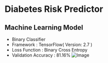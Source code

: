 # Diabetes Risk Predictor
## Machine Learning Model
* Binary Classifier 
* Framework : TensorFlow( Version: 2.7 )
* Loss Function : Binary Cross Entropy 
* Validation Accuracy : 81.16%
![Image](https://github.com/dontech09/HealthCard-HACKFORTOMORROW/blob/main/ML/DiabetesPrediction/m1.png)
